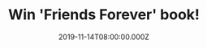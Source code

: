 ---
campaign-uuid: "c-a1f4cf9e-6dea-40db-b2b8-0d104cbbeae8"
type: "Competition"
category: "Gifts"
date: "2019-11-14T08:00:00.000Z"
end-date: "2019-12-14T23:59:00.000Z"
disable-form: false
is_promoted: false
has_entry_page: true
title: "Win 'Friends Forever' book!"
competition-description: "<p>Calling all Friends fans! In order to celebrate the 25th\
  \ Friends Anniversary we have managed to get our hands on the amazing 'Friends Forever'\
  \ book, a MUST for a Friend fan. A fully illustrated and authorized episode guide\
  \ celebrating the 25th Anniversary of the hit-television show including a look behind\
  \ the scenes of cult-favourite episodes, exclusive photos from Warner Bros, brand\
  \ new interviews with show creators Marta Kauffman, David Crane, and set designer\
  \ John Shaffner and more.</p>\n<p>Click below for a chance to win now!</p>\n"
hero-header: "Win 'Friends Forever' book!"
terms-confirmation: "N/A"
banner-img: "https://assets.expresslyapp.com/asset-29f6821e-5903-4b32-8383-c0c5416e5587.jpg"
logo-left-href: "aaa.nme.com"
logo-left-image: "https://assets.expresslyapp.com/asset-3aa2ba98-b7ae-41cd-a44d-aedba4bdbfed.jpg"
logo-left-title: "NME AAA"
bg-image-hero: "https://assets.expresslyapp.com/asset-6fe2dcdc-b424-4952-84c3-6758832c9aec.jpg"
bg-image-first: "https://assets.expresslyapp.com/asset-7343ca0b-dc3f-41fc-8bd0-5bac1cff6b4d.jpg"
section1-content: "<p>The beloved show Friends introduced the world to six young New\
  \ Yorkers living together, falling in love, breaking up and getting into hilarious\
  \ shenanigans, which became an instant classic formula that inspired dozens of \"\
  hangout sitcoms\" long after the show's reign. But no sitcom has ever come close\
  \ to the series that started it all, spawning iconic looks like \"the Rachel\" and\
  \ timeless catchphrases like \"How you doin'?\" while creating a cultural sensation\
  \ that catapulted the cast members to instant mega-stardom.</p>\n<p>'Friends Forever'\
  \ takes fans back to the set where it all began with exclusive photos of the sitcom\
  \ that won four Primetime Emmy Awards, including Outstanding Comedy Series, eleven\
  \ People's Choice Awards, and a Golden Globe for Jennifer Aniston for Best Lead\
  \ Actress in a Television Series.</p>\n"
entry-title: "Win 'Friends Forever' book!"
entry-content: "<p>Enter the draw to win 'Friends Forever' book by completing the\
  \ form below before 23:59 on the 14th of December 2019.</p>\n"
has-winner: false
prize-description: "'Friends Forever' book!"
special-conditions: "Multiple entries are allowed up to one every day.\r\n\r\nThis\
  \ competition is also available on: http://club.expressly.io/competitions/friends-forever-book-giveaway"
country-restrictions:
- "GB"
---